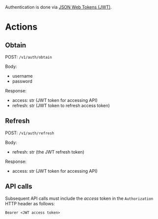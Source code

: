 Authentication is done via [JSON Web Tokens (JWT)](https://en.wikipedia.org/wiki/JSON_Web_Token).

# Actions

## Obtain

POST: `/v1/auth/obtain`

Body: 

  * username
  * password

Response:

  * access: str (JWT token for accessing API)
  * refresh: str (JWT token to refresh access token)

## Refresh

POST: `/v1/auth/refresh`

Body:

  * refresh: str (the JWT refresh token)

Response:

  * access: str (JWT token for accessing API)

## API calls

Subsequent API calls must include the *access* token in the 
`Authorization` HTTP header as follows:

```
Bearer <JWT access token>
```
